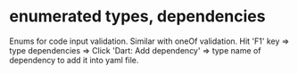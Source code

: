 # enumerated types, dependencies

Enums for code input validation. Similar with oneOf validation.
Hit 'F1' key => type dependencies => Click 'Dart: Add dependency' => type name of dependency to add it into yaml file.